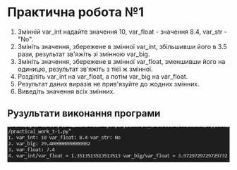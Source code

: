# Практична робота №1
1. Змінній var_int надайте значення 10, var_float - значення 8.4, var_str - "No".
2. Змініть значення, збережене в змінної var_int, збільшивши його в 3.5 рази, результат зв'яжіть зі змінною var_big.
3. Змініть значення, збережене в змінної var_float, зменшивши його на одиницю, результат зв'яжіть з тієї ж змінної.
4. Розділіть var_int на var_float, а потім var_big на var_float.
5. Результат даних виразів не прив'язуйте до жодних змінних.
6. Виведіть значення всіх змінних.

## Рузультати виконання програми
![1-1 result](https://github.com/whiteman1989/Python_practical_work_1/blob/master/images/work_res_1-1.jpg?raw=true)